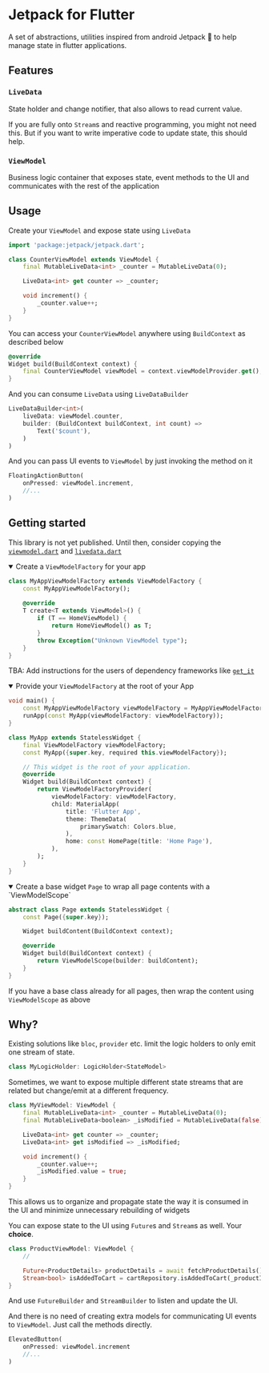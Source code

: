 # Jetpack for Flutter
A set of abstractions, utilities inspired from android Jetpack 🚀 to help manage state in flutter applications.

## Features
### `LiveData`
State holder and change notifier, that also allows to read current value.

If you are fully onto `Stream`s and reactive programming, you might not need this. But if you want to write imperative code to update state, this should help.

### `ViewModel`
Business logic container that exposes state, event methods to the UI and communicates with the rest of the application

## Usage

Create your `ViewModel` and expose state using `LiveData`
```dart
import 'package:jetpack/jetpack.dart';

class CounterViewModel extends ViewModel {
	final MutableLiveData<int> _counter = MutableLiveData(0);

	LiveData<int> get counter => _counter;

	void increment() {
		_counter.value++;
	}
}
```

You can access your `CounterViewModel` anywhere using `BuildContext` as described below

```dart
@override
Widget build(BuildContext context) {
	final CounterViewModel viewModel = context.viewModelProvider.get();
}
```

And you can consume `LiveData` using `LiveDataBuilder`
```dart
LiveDataBuilder<int>(
	liveData: viewModel.counter,
	builder: (BuildContext buildContext, int count) =>
		Text('$count'),
	)
)
```

And you can pass UI events to `ViewModel` by just invoking the method on it
```dart
FloatingActionButton(
	onPressed: viewModel.increment,
	//...
)
```

## Getting started
This library is not yet published. Until then, consider copying the [`viewmodel.dart`](./lib/livedata.dart) and [`livedata.dart`](./lib/livedata.dart)

<details open>
<summary>Create a <code>ViewModelFactory</code> for your app</summary>

```dart
class MyAppViewModelFactory extends ViewModelFactory {
	const MyAppViewModelFactory();
	
	@override
	T create<T extends ViewModel>() {
		if (T == HomeViewModel) {
			return HomeViewModel() as T;
		}
		throw Exception("Unknown ViewModel type");
	}
}
```

</details>

TBA: Add instructions for the users of dependency frameworks like [`get_it`](https://pub.dev/packages/get_it)

<details open>
<summary>Provide your <code>ViewModelFactory</code> at the root of your App</summary>

```dart
void main() {
	const MyAppViewModelFactory viewModelFactory = MyAppViewModelFactory();
	runApp(const MyApp(viewModelFactory: viewModelFactory));
}

class MyApp extends StatelessWidget {
	final ViewModelFactory viewModelFactory;
	const MyApp({super.key, required this.viewModelFactory});

	// This widget is the root of your application.
	@override
	Widget build(BuildContext context) {
		return ViewModelFactoryProvider(
			viewModelFactory: viewModelFactory,
			child: MaterialApp(
				title: 'Flutter App',
				theme: ThemeData(
					primarySwatch: Colors.blue,
				),
				home: const HomePage(title: 'Home Page'),
			),
		);
	}
}
```

</details>

<details open>
<summary>Create a base widget <code>Page</code> to wrap all page contents with a `ViewModelScope`</summary>

```dart
abstract class Page extends StatelessWidget {
	const Page({super.key});

	Widget buildContent(BuildContext context);

	@override
	Widget build(BuildContext context) {
		return ViewModelScope(builder: buildContent);
	}
}
```

If you have a base class already for all pages, then wrap the content using `ViewModelScope` as above

</details>

## Why?
Existing solutions like `bloc`, `provider` etc. limit the logic holders to only emit one stream of state. 

```dart
class MyLogicHolder: LogicHolder<StateModel>
```

Sometimes, we want to expose multiple different state streams that are related but change/emit at a different frequency.

```dart
class MyViewModel: ViewModel {
	final MutableLiveData<int> _counter = MutableLiveData(0);
	final MutableLiveData<boolean> _isModified = MutableLiveData(false);

	LiveData<int> get counter => _counter;
	LiveData<int> get isModified => _isModified;

	void increment() {
		_counter.value++;
		_isModified.value = true;
	}
}
```

This allows us to organize and propagate state the way it is consumed in the UI and minimize unnecessary rebuilding of widgets

You can expose state to the UI using `Future`s and `Stream`s as well. Your **choice**.
```dart
class ProductViewModel: ViewModel {
	//

	Future<ProductDetails> productDetails = await fetchProductDetails();
	Stream<bool> isAddedToCart = cartRepository.isAddedToCart(_productId);
}
```
And use `FutureBuilder` and `StreamBuilder` to listen and update the UI.

And there is no need of creating extra models for communicating UI events to `ViewModel`. Just call the methods directly.
```dart
ElevatedButton(
	onPressed: viewModel.increment
	//...
)
```

